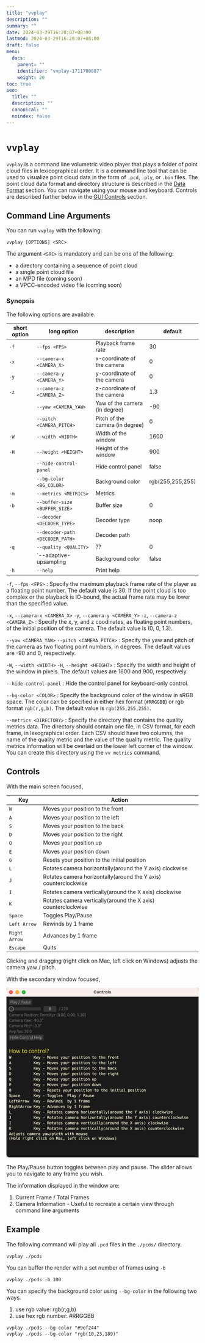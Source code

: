 ```yaml
---
title: "vvplay"
description: ""
summary: ""
date: 2024-03-29T16:28:07+08:00
lastmod: 2024-03-29T16:28:07+08:00
draft: false
menu:
  docs:
    parent: ""
    identifier: "vvplay-1711700887"
    weight: 20
toc: true
seo:
  title: ""
  description: ""
  canonical: ""
  noindex: false
---
```

# `vvplay`

`vvplay` is a command line volumetric video player that plays a folder of point cloud files in lexicographical order. It is a command line tool that can be used to visualize point cloud data in the form of `.pcd`, `.ply`, or `.bin` files.  The point cloud data format and directory structure is described in the [Data Format](#data-format) section.  You can navigate using your mouse and keyboard. Controls are described further below in the [GUI Controls](#controls) section.

## Command Line Arguments

You can run `vvplay` with the following:

```shell
vvplay [OPTIONS] <SRC>
```

The argument `<SRC>` is mandatory and can be one of the following:    
- a directory containing a sequence of point cloud
- a single point cloud file
- an MPD file (coming soon)
- a VPCC-encoded video file (coming soon)


### Synopsis

The following options are available.  

short option | long option | description | default
-------------|-------------|-------------|--------
  `-f` | `--fps <FPS>`     | Playback frame rate | 30 
  `-x` | `--camera-x <CAMERA_X>` | x-coordinate of the camera | 0 
  `-y` | `--camera-y <CAMERA_Y>` | y-coordinate of the camera | 0 
  `-z` | `--camera-z <CAMERA_Z>` | z-coordinate of the camera | 1.3 
  &nbsp;    | `--yaw <CAMERA_YAW>`    | Yaw of the camera (in degree) | -90
  &nbsp;    | `--pitch <CAMERA_PITCH>` | Pitch of the camera (in degree) | 0
  `-W` | `--width <WIDTH>`        | Width of the window | 1600
  `-H` | `--height <HEIGHT>`      | Height of the window | 900
  &nbsp;   | `--hide-control-panel`   | Hide control panel | false
  &nbsp;    | `--bg-color <BG_COLOR>` | Background color | rgb(255,255,255)
  `-m` | `--metrics <METRICS>`   | Metrics | 
  `-b` | `--buffer-size <BUFFER_SIZE>` | Buffer size | 0
  &nbsp;    | `--decoder <DECODER_TYPE>` | Decoder type | noop
  &nbsp;    | `--decoder-path <DECODER_PATH>` | Decoder path | 
  `-q` | `--quality <QUALITY>`  | ?? |   0
  &nbsp;    | `--adaptive-upsampling <BOOL> | Background color | false
  `-h` | `--help` | Print help |

`-f`, `--fps <FPS>`
: Specify the maximum playback frame rate of the player as a floating point number.  The default value is 30.  If the point cloud is too complex or the playback is IO-bound, the actual frame rate may be lower than the specified value.

`-x`, `--camera-x <CAMERA_X>` 
`-y`, `--camera-y <CAMERA_Y>`
`-z`, `--camera-z <CAMERA_Z>`
: Specify the x, y, and z coodinates, as floating point numbers, of the initial position of the camera. The default value is (0, 0, 1.3).

`--yaw <CAMERA_YAW>` 
`--pitch <CAMERA_PITCH>`
: Specify the yaw and pitch of the camera as two floating point numbers, in degrees. The default values are -90 and 0, respectively.

`-W`, `--width <WIDTH>`
`-H`, `--height <HEIGHT>`
: Specify the width and height of the window in pixels. The default values are 1600 and 900, respectively.

`--hide-control-panel`
: Hide the control panel for keyboard-only control. 

`--bg-color <COLOR>`
: Specify the background color of the window in sRGB space.  The color can be specified in either hex format (`#RRGGBB`) or rgb format `rgb(r,g,b)`. The default value is `rgb(255,255,255)`.

`--metrics <DIRECTORY>`
: Specify the directory that contains the quality metrics data.  The directory should contain one file, in CSV format, for each frame, in lexographical order.  Each CSV should have two columns, the name of the quality metric and the value of the quality metric.  The quality metrics information will be overlaid on the lower left corner of the window.  You can create this directory using the `vv metrics` command.

## Controls

With the main screen focused,

Key       | Action
----------|-------
`W`       | Moves your position to the front
`A`       | Moves your position to the left
`S`       | Moves your position to the back
`D`       | Moves your position to the right
`Q`       | Moves your position up
`E`       | Moves your position down
`0`       | Resets your position to the initial position
`L`       | Rotates camera horizontally(around the Y axis) clockwise
`J`       | Rotates camera horizontally(around the Y axis) counterclockwise
`I`       | Rotates camera vertically(around the X axis) clockwise
`K`       | Rotates camera vertically(around the X axis) counterclockwise
`Space`   | Toggles Play/Pause
`Left Arrow` | Rewinds by 1 frame
`Right Arrow` | Advances by 1 frame
`Escape` | Quits

Clicking and dragging (right click on Mac, left click on Windows) adjusts the camera yaw / pitch.

With the secondary window focused,

![Playback Controls Secondary Window](https://raw.githubusercontent.com/nus-vv-streams/vvtk/main/docs/images/playback_controls.png)

The Play/Pause button toggles between play and pause. The slider allows you to navigate to any frame you wish.

The information displayed in the window are:

1. Current Frame / Total Frames
2. Camera Information - Useful to recreate a certain view through command line arguments

## Example

The following command will play all `.pcd` files in the `./pcds/` directory.

```shell
vvplay ./pcds
```

You can buffer the render with a set number of frames using `-b`

```shell
vvplay ./pcds -b 100
```

You can specify the background color using `--bg-color` in the following two ways.

1. use rgb value: rgb(r,g,b)
2. use hex rgb number: #RRGGBB

```shell
vvplay ./pcds --bg-color "#9ef244"
vvplay ./pcds --bg-color "rgb(10,23,189)"
```
